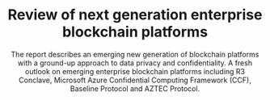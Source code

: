 ---
layout: "post"
title: "Review of next generation enterprise blockchain platforms"
subtitle: "The report describes an emerging new generation of blockchain platforms with a ground-up approach to data privacy and confidentiality. A fresh outlook on emerging enterprise blockchain platforms including R3 Conclave, Microsoft Azure Confidential Computing Framework (CCF), Baseline Protocol and AZTEC Protocol."
image: "next-gen-blockchain.jpg"
category: "News"
tags: ["Blockchain", "Privacy", "Confidentiality", "Entreprise blockchain", "Data"]
link:
  type: "report"
  url: "reports/next-gen-blockchains"
---